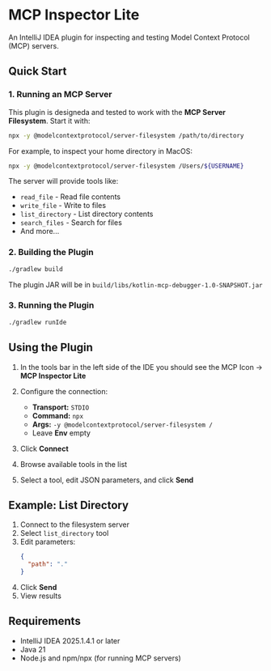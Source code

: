 # MCP Inspector Lite

An IntelliJ IDEA plugin for inspecting and testing Model Context Protocol (MCP) servers.

## Quick Start

### 1. Running an MCP Server

This plugin is designeda and tested to work with the **MCP Server Filesystem**. Start it with:

```bash
npx -y @modelcontextprotocol/server-filesystem /path/to/directory
```

For example, to inspect your home directory in MacOS:
```bash
npx -y @modelcontextprotocol/server-filesystem /Users/${USERNAME}
```

The server will provide tools like:
- `read_file` - Read file contents
- `write_file` - Write to files
- `list_directory` - List directory contents
- `search_files` - Search for files
- And more...

### 2. Building the Plugin

```bash
./gradlew build
```

The plugin JAR will be in `build/libs/kotlin-mcp-debugger-1.0-SNAPSHOT.jar`

### 3. Running the Plugin


```bash
./gradlew runIde
```

## Using the Plugin

1. In the tools bar in the left side of the IDE you should see the MCP Icon -> **MCP Inspector Lite**

2. Configure the connection:
   - **Transport:** `STDIO`
   - **Command:** `npx`
   - **Args:** `-y @modelcontextprotocol/server-filesystem /`
   - Leave **Env** empty

3. Click **Connect**

4. Browse available tools in the list

5. Select a tool, edit JSON parameters, and click **Send**

## Example: List Directory

1. Connect to the filesystem server
2. Select `list_directory` tool
3. Edit parameters:
   ```json
   {
     "path": "."
   }
   ```
4. Click **Send**
5. View results

## Requirements

- IntelliJ IDEA 2025.1.4.1 or later
- Java 21
- Node.js and npm/npx (for running MCP servers)
